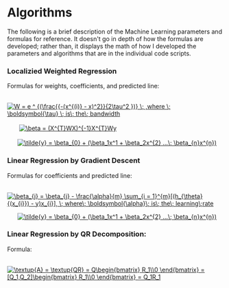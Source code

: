 # Algorithms
The following is a brief description of the Machine Learning parameters and formulas for
reference. It doesn't go in depth of how the formulas are developed; rather than, it displays the math of how I developed the parameters
and algorithms that are in the individual code scripts.

### Localizied Weighted Regression

Formulas for weights, coefficients, and predicted line: <br />

&nbsp;&nbsp;&nbsp;&nbsp;&nbsp;&nbsp; <a href="https://www.codecogs.com/eqnedit.php?latex=W&space;=&space;e&space;^&space;{(\frac{{-(x^{(i)}&space;-&space;x)^2}}{2\tau^2&space;})}&space;\;&space;,where&space;\;&space;\tau&space;\;&space;is\;&space;the\;&space;bandwidth" target="_blank"><img src="https://latex.codecogs.com/gif.latex?W&space;=&space;e&space;^&space;{(\frac{{-(x^{(i)}&space;-&space;x)^2}}{2\tau^2&space;})}&space;\;&space;,where&space;\;&space;\boldsymbol{\tau}&space;\;&space;is\;&space;the\;&space;bandwidth" title="W = e ^ {(\frac{{-(x^{(i)} - x)^2}}{2\tau^2 })} \; ,where \; \boldsymbol{\tau} \; is\; the\; bandwidth" /></a> <br />
<br />
&nbsp;&nbsp;&nbsp;&nbsp;&nbsp;&nbsp; <a href="https://www.codecogs.com/eqnedit.php?latex=\beta&space;=&space;(X^{T}WX)^{-1}X^{T}Wy" target="_blank"><img src="https://latex.codecogs.com/gif.latex?\beta&space;=&space;(X^{T}WX)^{-1}X^{T}Wy" title="\beta = (X^{T}WX)^{-1}X^{T}Wy" /></a> <br />
<br />
&nbsp;&nbsp;&nbsp;&nbsp;&nbsp;&nbsp;<a href="https://www.codecogs.com/eqnedit.php?latex=\tilde{y}&space;=&space;\beta_{0}&space;&plus;&space;(\beta_1x^1&space;&plus;&space;\beta_2x^{2}&space;...\;&space;\beta_{n-1}x^{n-1})" target="_blank"><img src="https://latex.codecogs.com/gif.latex?\tilde{y}&space;=&space;\beta_{0}&space;&plus;&space;(\beta_1x^1&space;&plus;&space;\beta_2x^{2}&space;...\;&space;\beta_{n}x^{n})" title="\tilde{y} = \beta_{0} + (\beta_1x^1 + \beta_2x^{2} ...\; \beta_{n}x^{n})" /></a>

### Linear Regression by Gradient Descent

Formulas for coefficients and predicted line: <br />

&nbsp;&nbsp;&nbsp;&nbsp;&nbsp;&nbsp; <a href="https://www.codecogs.com/eqnedit.php?latex=\beta_{j}&space;=&space;\beta_{j}&space;-&space;\frac{\alpha}{m}&space;\sum_{i&space;=&space;1}^{m}[(h_{\theta}{(x_{i}})&space;-&space;y)x_{i}],&space;\;&space;where\;&space;\boldsymbol{\alpha}\;&space;is\;&space;the\;&space;learning\;rate" target="_blank"><img src="https://latex.codecogs.com/gif.latex?\beta_{j}&space;=&space;\beta_{j}&space;-&space;\frac{\alpha}{m}&space;\sum_{i&space;=&space;1}^{m}[(h_{\theta}{(x_{i}})&space;-&space;y)x_{i}],&space;\;&space;where\;&space;\boldsymbol{\alpha}\;&space;is\;&space;the\;&space;learning\;rate" title="\beta_{j} = \beta_{j} - \frac{\alpha}{m} \sum_{i = 1}^{m}[(h_{\theta}{(x_{i}}) - y)x_{i}], \; where\; \boldsymbol{\alpha}\; is\; the\; learning\;rate" /></a> <br />

&nbsp;&nbsp;&nbsp;&nbsp;&nbsp;&nbsp;<a href="https://www.codecogs.com/eqnedit.php?latex=\tilde{y}&space;=&space;\beta_{0}&space;&plus;&space;(\beta_1x^1&space;&plus;&space;\beta_2x^{2}&space;...\;&space;\beta_{n-1}x^{n-1})" target="_blank"><img src="https://latex.codecogs.com/gif.latex?\tilde{y}&space;=&space;\beta_{0}&space;&plus;&space;(\beta_1x^1&space;&plus;&space;\beta_2x^{2}&space;...\;&space;\beta_{n}x^{n})" title="\tilde{y} = \beta_{0} + (\beta_1x^1 + \beta_2x^{2} ...\; \beta_{n}x^{n})" /></a>


### Linear Regression by QR Decomposition:

Formula: <br />

&nbsp;&nbsp;&nbsp;&nbsp;&nbsp;&nbsp;&nbsp; <a href="https://www.codecogs.com/eqnedit.php?latex=\textup{A}&space;=&space;\textup{QR}&space;=&space;Q\begin{bmatrix}&space;R_1\\0&space;\end{bmatrix}&space;=&space;[Q_1,Q_2]\begin{bmatrix}&space;R_1\\0&space;\end{bmatrix}&space;=&space;Q_1R_1" target="_blank"><img src="https://latex.codecogs.com/gif.latex?\textup{A}&space;=&space;\textup{QR}&space;=&space;Q\begin{bmatrix}&space;R_1\\0&space;\end{bmatrix}&space;=&space;[Q_1,Q_2]\begin{bmatrix}&space;R_1\\0&space;\end{bmatrix}&space;=&space;Q_1R_1" title="\textup{A} = \textup{QR} = Q\begin{bmatrix} R_1\\0 \end{bmatrix} = [Q_1,Q_2]\begin{bmatrix} R_1\\0 \end{bmatrix} = Q_1R_1" /></a>
